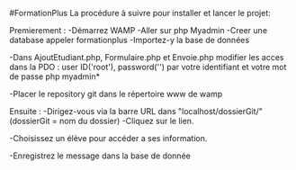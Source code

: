 #FormationPlus
La procédure à suivre pour installer et lancer le projet:

Premierement : -Démarrez WAMP -Aller sur php Myadmin -Creer une database appeler formationplus -Importez-y la base de données

-Dans AjoutEtudiant.php, Formulaire.php et Envoie.php modifier les acces dans la PDO : user ID('root'), password('') par votre identifiant et votre mot de passe php myadmin*

-Placer le repository git dans le répertoire www de wamp

Ensuite : -Dirigez-vous via la barre URL dans "localhost/dossierGit/" (dossierGit = nom du dossier) -Cliquez sur le lien.

-Choisissez un élève pour accéder a ses information.

-Enregistrez le message dans la base de donnée
